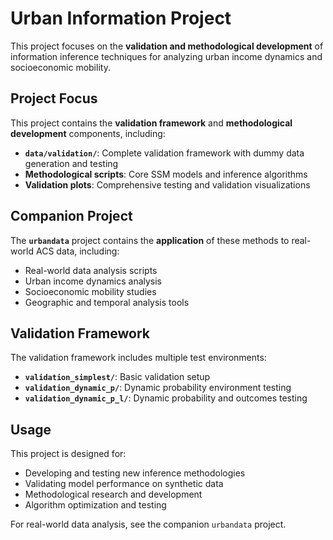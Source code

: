 # Urban Information Project

This project focuses on the **validation and methodological development** of information inference techniques for analyzing urban income dynamics and socioeconomic mobility.

## Project Focus

This project contains the **validation framework** and **methodological development** components, including:

- **`data/validation/`**: Complete validation framework with dummy data generation and testing
- **Methodological scripts**: Core SSM models and inference algorithms
- **Validation plots**: Comprehensive testing and validation visualizations

## Companion Project

The **`urbandata`** project contains the **application** of these methods to real-world ACS data, including:

- Real-world data analysis scripts
- Urban income dynamics analysis
- Socioeconomic mobility studies
- Geographic and temporal analysis tools

## Validation Framework

The validation framework includes multiple test environments:
- **`validation_simplest/`**: Basic validation setup
- **`validation_dynamic_p/`**: Dynamic probability environment testing
- **`validation_dynamic_p_l/`**: Dynamic probability and outcomes testing

## Usage

This project is designed for:
- Developing and testing new inference methodologies
- Validating model performance on synthetic data
- Methodological research and development
- Algorithm optimization and testing

For real-world data analysis, see the companion `urbandata` project.